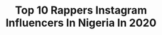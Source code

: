 ---
title: Top 10 Rappers Instagram Influencers In Nigeria In 2020
description: >-
  Find top rappers Instagram influencers in Nigeria in 2020. Most popular hashtags: #stayhome #staysafe #vibes #covid19.
platform: Instagram
profiles:
  - username: "dj_abba_"
    fullname: >-
      AB
    location: "Nigeria"
    followers: 613678
    engagement: 308
    commentsToLikes: 0.032163
    id: ck5c1f2d9v24w0i11epzzo8e3
    verified: true
    hashtags: ""
  - username: "jessejiga"
    fullname: >-
      #ComingHome
    location: "Nigeria"
    followers: 10726
    engagement: 219
    commentsToLikes: 0.149562
    id: ck14ljkufv0ft0i19jndo3tli
    verified: false
    hashtags: "#covid19nigeria, #figgghhtr, #craveens, #music"
  - username: "nappygirl_dani"
    fullname: >-
      Daniella Napoleon
    location: "Nigeria"
    followers: 18609
    engagement: 916
    commentsToLikes: 0.030036
    id: ck5c4qpag1w8u0i11c3xbzrlg
    verified: true
    hashtags: "#quarantine, #ineedabq, #quarantinecleaning, #toosieslide"
  - username: "pee_ashes"
    fullname: >-
      Thabigheadedboyyd🦁
    location: "Nigeria"
    followers: 31215
    engagement: 227
    commentsToLikes: 0.145548
    id: ck0u69wwq1feb0i199xavjtwc
    verified: false
    hashtags: "#adidas, #gainwithmchina, #togo, #roadtrip"
  - username: "iamkidda"
    fullname: >-
      KIDDA
    location: "Nigeria"
    followers: 31748
    engagement: 87
    commentsToLikes: 0.060653
    id: ck134mgktx5gm0i196xqbgm1l
    verified: false
    hashtags: "#explorepage, #kidda, #kelegbemegbebykidda, #coronavirusfreestyle"
  - username: "therealdjfocus"
    fullname: >-
      DJ Focus
    location: "Nigeria"
    followers: 13925
    engagement: 805
    commentsToLikes: 0.011720
    id: ck8takq3gs68i0j787gsby92q
    verified: false
    hashtags: "#applemusic, #ahmaudarbery, #alexa, #tigerking"
  - username: "t_bery_colley"
    fullname: >-
      T Baba
    location: "Nigeria"
    followers: 18550
    engagement: 346
    commentsToLikes: 0.022042
    id: ck6ufarehvxr90j71btgnfq55
    verified: false
    hashtags: "#vibes, #tbery, #holdme, #africa"
  - username: "ogidibrown1"
    fullname: >-
      Ogidi Brown
    location: "Nigeria"
    followers: 159671
    engagement: 74
    commentsToLikes: 0.045405
    id: ck55ng3fq64zd0i114btiecpw
    verified: true
    hashtags: "#ogbmusic, #girlfriend, #ogidibrown"
  - username: "abi_kd"
    fullname: >-
      ABI KD
    location: "Nigeria"
    followers: 73894
    engagement: 259
    commentsToLikes: 0.048721
    id: ck5bvcxx4jeo90i1185dva3qk
    verified: true
    hashtags: "#glammama, #shoeaddict, #stayprayedup, #stayathome"
  - username: "liquorose"
    fullname: >-
      ʟɪǫᴜᴏʀᴏsᴇ ♛
    location: "Nigeria"
    followers: 373674
    engagement: 302
    commentsToLikes: 0.056097
    id: ck14hzwa9cyp40i192yergk4l
    verified: false
    hashtags: "#chopdailymusic, #challenge, #rippicturekodak, #picturekodakliveson"
---
